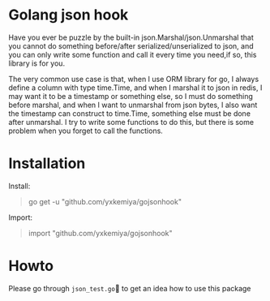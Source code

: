 # Golang json hook

Have you ever be puzzle by the built-in json.Marshal/json.Unmarshal that you cannot do something before/after serialized/unserialized to json, and you can only write some function and call it every time you need,if so, this library is for you.

The very common use case is that, when I use ORM library for go, I always define a column with type time.Time, and when I marshal it to json in redis, I may want it to be a timestamp or something else, so I must do something before marshal, and when I want to unmarshal from json bytes, I also want the timestamp can construct to time.Time, something else must be done after unmarshal. I try to write some functions to do this, but there is some problem when you forget to call the functions.

# Installation

Install:

> go get -u "github.com/yxkemiya/gojsonhook"

Import:

> import "github.com/yxkemiya/gojsonhook"

# Howto
Please go through `json_test.go` to get an idea how to use this package